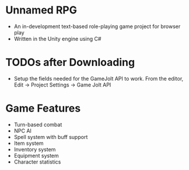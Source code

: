 # Unnamed RPG #
* An in-development text-based role-playing game project for browser play
* Written in the Unity engine using C#

# TODOs after Downloading #
* Setup the fields needed for the GameJolt API to work. From the editor, Edit → Project Settings → Game Jolt API

# Game Features #
* Turn-based combat
* NPC AI
* Spell system with buff support
* Item system
* Inventory system
* Equipment system
* Character statistics
